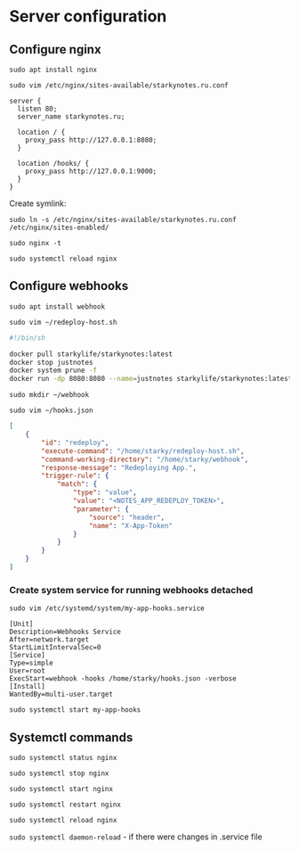 # Server configuration

## Configure nginx

`sudo apt install nginx`

`sudo vim /etc/nginx/sites-available/starkynotes.ru.conf`

```nginx
server {
  listen 80;
  server_name starkynotes.ru;

  location / {
    proxy_pass http://127.0.0.1:8080;
  }

  location /hooks/ {
    proxy_pass http://127.0.0.1:9000;
  }
}
```

Create symlink:

`sudo ln -s /etc/nginx/sites-available/starkynotes.ru.conf /etc/nginx/sites-enabled/`

`sudo nginx -t`

`sudo systemctl reload nginx`

## Configure webhooks

`sudo apt install webhook`

`sudo vim ~/redeploy-host.sh`

```sh
#!/bin/sh

docker pull starkylife/starkynotes:latest
docker stop justnotes
docker system prune -f
docker run -dp 8080:8080 --name=justnotes starkylife/starkynotes:latest
```

`sudo mkdir ~/webhook`

`sudo vim ~/hooks.json`

```json
[
    {
        "id": "redeploy",
        "execute-command": "/home/starky/redeploy-host.sh",
        "command-working-directory": "/home/starky/webhook",
        "response-message": "Redeploying App.",
        "trigger-rule": {
            "match": {
                "type": "value",
                "value": "<NOTES_APP_REDEPLOY_TOKEN>",
                "parameter": {
                    "source": "header",
                    "name": "X-App-Token"
                }
            }
        }
    }
]

```

### Create system service for running webhooks detached

`sudo vim /etc/systemd/system/my-app-hooks.service`

```
[Unit]
Description=Webhooks Service
After=network.target
StartLimitIntervalSec=0
[Service]
Type=simple
User=root
ExecStart=webhook -hooks /home/starky/hooks.json -verbose
[Install]
WantedBy=multi-user.target
```

`sudo systemctl start my-app-hooks`

## Systemctl commands

`sudo systemctl status nginx`

`sudo systemctl stop nginx`

`sudo systemctl start nginx`

`sudo systemctl restart nginx`

`sudo systemctl reload nginx`

`sudo systemctl daemon-reload` - if there were changes in .service file
